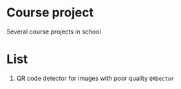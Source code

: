 # Course project
Several course projects in school

# List
1. QR code detector for images with poor quality ```QRDector```